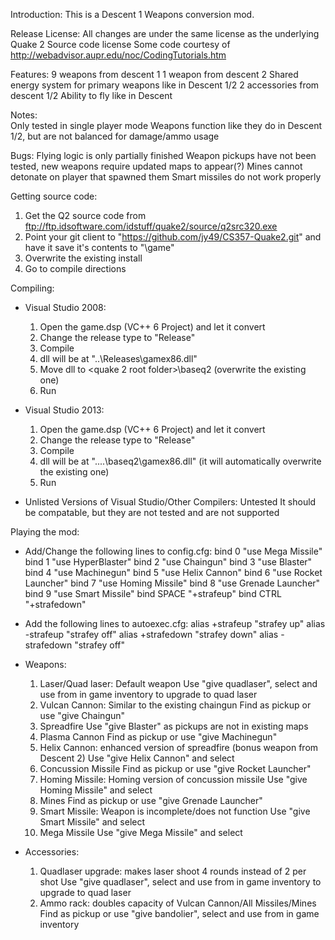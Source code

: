Introduction:
This is a Descent 1 Weapons conversion mod.

Release License:
	All changes are under the same license as the underlying Quake 2 Source code license
	Some code courtesy of http://webadvisor.aupr.edu/noc/CodingTutorials.htm

Features:
	9 weapons from descent 1
	1 weapon from descent 2
	Shared energy system for primary weapons like in Descent 1/2
	2 accessories from descent 1/2
	Ability to fly like in Descent

Notes:	
	Only tested in single player mode
	Weapons function like they do in Descent 1/2, but are not balanced for damage/ammo usage

Bugs:
	Flying logic is only partially finished
	Weapon pickups have not been tested, new weapons require updated maps to appear(?)
	Mines cannot detonate on player that spawned them
	Smart missiles do not work properly

Getting source code:
   1)	Get the Q2 source code from ftp://ftp.idsoftware.com/idstuff/quake2/source/q2src320.exe
   2)	Point your git client to "https://github.com/jy49/CS357-Quake2.git" and have it save it's contents to
		"<location of extracted Q2 source code>\game"
   3)	Overwrite the existing install
   4)	Go to compile directions

Compiling:
* Visual Studio 2008: 
   1)	Open the game.dsp (VC++ 6 Project) and let it convert
   2)	Change the release type to "Release"
   3)	Compile
   4)	dll will be at "..\Releases\gamex86.dll"
   5)	Move dll to <quake 2 root folder>\baseq2 (overwrite the existing one)
   6)	Run

* Visual Studio 2013:
   1)	Open the game.dsp (VC++ 6 Project) and let it convert
   2)	Change the release type to "Release"
   3)	Compile
   4)	dll will be at "..\..\baseq2\gamex86.dll" (it will automatically overwrite the existing one)
   5)	Run

* Unlisted Versions of Visual Studio/Other Compilers: Untested
   It should be compatable, but they are not tested and are not supported

Playing the mod:
* Add/Change the following lines to config.cfg:
	bind 0 "use Mega Missile"
	bind 1 "use HyperBlaster"
	bind 2 "use Chaingun"
	bind 3 "use Blaster"
	bind 4 "use Machinegun"
	bind 5 "use Helix Cannon"
	bind 6 "use Rocket Launcher"
	bind 7 "use Homing Missile"
	bind 8 "use Grenade Launcher"
	bind 9 "use Smart Missile"
	bind SPACE "+strafeup"
	bind CTRL "+strafedown"

* Add the following lines to autoexec.cfg:
	alias +strafeup "strafey up"
	alias -strafeup "strafey off"
	alias +strafedown "strafey down"
	alias -strafedown "strafey off"

* Weapons:
   1)	Laser/Quad laser: Default weapon
		Use "give quadlaser", select and use from in game inventory to upgrade to quad laser
   2)	Vulcan Cannon:	Similar to the existing chaingun
		Find as pickup or use "give Chaingun"
   3)	Spreadfire
		Use "give Blaster" as pickups are not in existing maps
   4)	Plasma Cannon
		Find as pickup or use "give Machinegun"
   5)	Helix Cannon: enhanced version of spreadfire (bonus weapon from Descent 2)
		Use "give Helix Cannon" and select
   6)	Concussion Missile
		Find as pickup or use "give Rocket Launcher"
   7)	Homing Missile: Homing version of concussion missile
		Use "give Homing Missile" and select
   8)	Mines
		Find as pickup or use "give Grenade Launcher"
   9)	Smart Missile: Weapon is incomplete/does not function
		Use "give Smart Missile" and select
   0)	Mega Missile
		Use "give Mega Missile" and select

* Accessories:
   1)	Quadlaser upgrade: makes laser shoot 4 rounds instead of 2 per shot
		Use "give quadlaser", select and use from in game inventory to upgrade to quad laser
   2)	Ammo rack: doubles capacity of Vulcan Cannon/All Missiles/Mines
		Find as pickup or use "give bandolier", select and use from in game inventory
